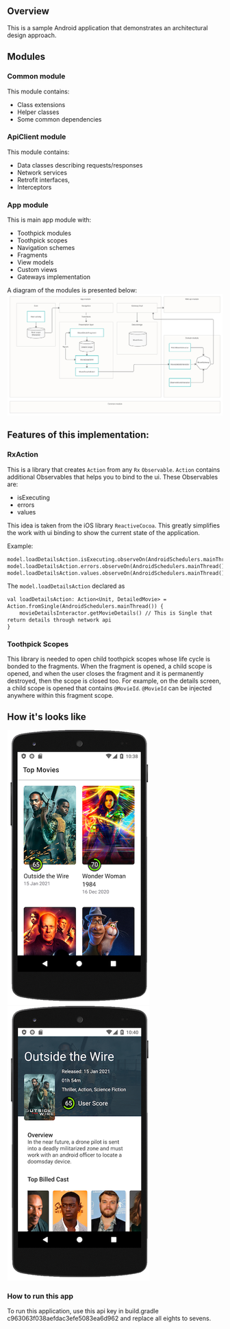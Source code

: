 ## Overview
This is a sample Android application that demonstrates an architectural design approach. 

## Modules

### Common module
This module contains:
- Class extensions
- Helper classes
- Some common dependencies

### ApiClient module
This module contains:
- Data classes describing requests/responses 
- Network services
- Retrofit interfaces,
- Interceptors

### App module
This is main app module with:
- Toothpick modules
- Toothpick scopes
- Navigation schemes
- Fragments
- View models
- Custom views
- Gateways implementation

A diagram of the modules is presented below: 
![](https://github.com/SergeyBukarev/MovieApp/blob/master/images/scheme_1.png?raw=true)


## Features of this implementation:

### RxAction
This is a library that creates `Action` from any `Rx` `Observable`. `Action` contains additional Observables that helps you to bind to the ui. 
These Observables are: 
- isExecuting
- errors
- values

This idea is taken from the iOS library `ReactiveCocoa`. This greatly simplifies the work with ui binding to show the current state of the application. 

Example:
```
model.loadDetailsAction.isExecuting.observeOn(AndroidSchedulers.mainThread()).autoDispose(this).subscribe(views.activityIndicatorView.visibility())
model.loadDetailsAction.errors.observeOn(AndroidSchedulers.mainThread()).autoDispose(this).subscribe(::showError)
model.loadDetailsAction.values.observeOn(AndroidSchedulers.mainThread()).autoDispose(this).subscribe(::initViews)
```
The `model.loadDetailsAction` declared as

```
val loadDetailsAction: Action<Unit, DetailedMovie> = Action.fromSingle(AndroidSchedulers.mainThread()) {
	movieDetailsInteractor.getMovieDetails() // This is Single that return details through network api
}
```

### Toothpick Scopes
This library is needed to open child toothpick scopes whose life cycle is bonded to the fragments. When the fragment is opened, a child scope is opened, and when the user closes the fragment and it is permanently destroyed, then the scope is closed too.
For example, on the details screen, a child scope is opened that contains `@MovieId`. `@MovieId` can be injected anywhere within this fragment scope. 

## How it's looks like
![](https://github.com/SergeyBukarev/MovieApp/blob/master/images/screen_1.png?raw=true)
![](https://github.com/SergeyBukarev/MovieApp/blob/master/images/screen_2.png?raw=true)

### How to run this app
To run this application, use this api key in build.gradle c963063f038aefdac3efe5083ea6d962 and replace all eights to sevens. 

